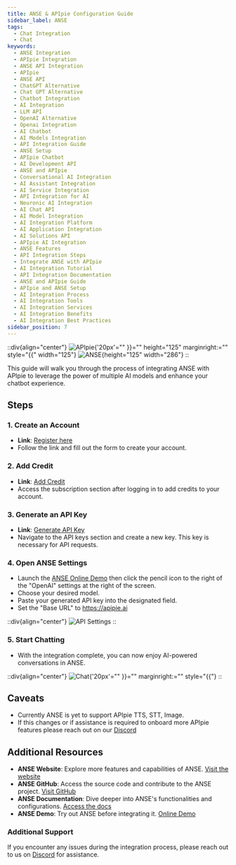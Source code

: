 ```yaml
---
title: ANSE & APIpie Configuration Guide
sidebar_label: ANSE
tags:
  - Chat Integration
  - Chat
keywords:
  - ANSE Integration
  - APIpie Integration
  - ANSE API Integration
  - APIpie
  - ANSE API
  - ChatGPT Alternative
  - Chat GPT Alternative
  - Chatbot Integration
  - AI Integration
  - LLM API
  - OpenAI Alternative
  - Openai Integration
  - AI Chatbot
  - AI Models Integration
  - API Integration Guide
  - ANSE Setup
  - APIpie Chatbot
  - AI Development API
  - ANSE and APIpie
  - Conversational AI Integration
  - AI Assistant Integration
  - AI Service Integration
  - API Integration for AI
  - Neuronic AI Integration
  - AI Chat API
  - AI Model Integration
  - AI Integration Platform
  - AI Application Integration
  - AI Solutions API
  - APIpie AI Integration
  - ANSE Features
  - API Integration Steps
  - Integrate ANSE with APIpie
  - AI Integration Tutorial
  - API Integration Documentation
  - ANSE and APIpie Guide
  - APIpie and ANSE Setup
  - AI Integration Process
  - AI Integration Tools
  - AI Integration Services
  - AI Integration Benefits
  - AI Integration Best Practices
sidebar_position: 7
---
```


::div{align="center"}
![APIpie](/docs/img/apipie-logo.png){'20px'="" }}="" height="125" marginright:="" style="{{" width="125"} ![ANSE](/docs/img/ANSE.png){height="125" width="286"}
::

This guide will walk you through the process of integrating ANSE with APIpie to leverage the power of multiple AI models and enhance your chatbot experience.

## Steps

### 1. Create an Account

- **Link**: [Register here](https://apipie.ai/dashboard/auth/register)
- Follow the link and fill out the form to create your account.

### 2. Add Credit

- **Link**: [Add Credit](https://apipie.ai/dashboard/profile/subscribe)
- Access the subscription section after logging in to add credits to your account.

### 3. Generate an API Key

- **Link**: [Generate API Key](https://apipie.ai/dashboard/profile/api-keys)
- Navigate to the API keys section and create a new key. This key is necessary for API requests.

### 4. Open ANSE Settings

- Launch the [ANSE Online Demo](https://anse.app/) then click the pencil icon to the right of the "OpenAI" settings at the right of the screen.
- Choose your desired model.
- Paste your generated API key into the designated field.
- Set the "Base URL" to <https://apipie.ai>

::div{align="center"}
![API Settings](/docs/img/Integrations/ANSE/API.png)
::

### 5. Start Chatting

- With the integration complete, you can now enjoy AI-powered conversations in ANSE.

::div{align="center"}
![Chat](/docs/img/Integrations/ANSE/chat.png){'20px'="" }}="" marginright:="" style="{{"}
::

## Caveats

- Currently ANSE is yet to support APIpie TTS, STT, Image.
- If this changes or if assistance is required to onboard more APIpie features please reach out on our [Discord](https://discord.gg/hs82THc9Tw)

## Additional Resources

- **ANSE Website**: Explore more features and capabilities of ANSE. [Visit the website](https://anse.app/)
- **ANSE GitHub**: Access the source code and contribute to the ANSE project. [Visit GitHub](https://github.com/anse-app/anse)
- **ANSE Documentation**: Dive deeper into ANSE's functionalities and configurations. [Access the docs](https://docs.anse.app/)
- **ANSE Demo**: Try out ANSE before integrating it. [Online Demo](https://anse.app/)

### Additional Support

If you encounter any issues during the integration process, please reach out to us on [Discord](https://discord.gg/hs82THc9Tw) for assistance.

